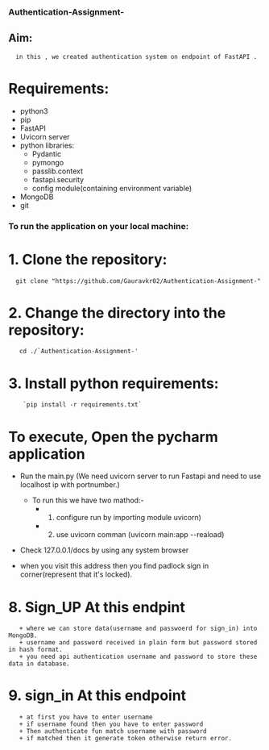 ### Authentication-Assignment-
   
  
## Aim: 
      in this , we created authentication system on endpoint of FastAPI .
      
# Requirements:

-   python3
-   pip
-   FastAPI
-   Uvicorn server
-   python libraries:
    +   Pydantic
    +   pymongo
    +   passlib.context
    +   fastapi.security
    +   config module(containing environment variable) 
-   MongoDB
-   git
   
### To run the application on your local machine:
  
  # 1. Clone the repository:
      git clone "https://github.com/Gauravkr02/Authentication-Assignment-"
    
  # 2. Change the directory into the repository:
       cd ./`Authentication-Assignment-'
       
  # 3. Install python requirements:
        `pip install -r requirements.txt`
        
# To execute, Open the  pycharm application
     
+  Run the main.py 
          (We need uvicorn server to run Fastapi and  need to use localhost ip with portnumber.)
         
   + To run this we have two mathod:-
        + 1. configure run by importing module uvicorn)
        + 2. use uvicorn comman (uvicorn main:app --reaload)
       
+  Check 127.0.0.1/docs by using any system browser
  
+  when you visit this address then you find padlock sign in corner(represent that it's locked).
   
# 8. Sign_UP  At this endpint
       + where we can store data(username and passwoerd for sign_in) into MongoDB.
       + username and password received in plain form but password stored in hash format.
       + you need api authentication username and password to store these data in database.
    
        
# 9. sign_in At this endpoint
       + at first you have to enter username 
       + if username found then you have to enter password
       + Then authenticate fun match username with password
       + if matched then it generate token otherwise return error.
